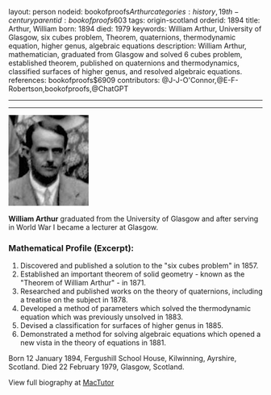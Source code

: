 layout: person
nodeid: bookofproofs$Arthur
categories: history,19th-century
parentid: bookofproofs$603
tags: origin-scotland
orderid: 1894
title: Arthur, William
born: 1894
died: 1979
keywords: William Arthur, University of Glasgow, six cubes problem, Theorem, quaternions, thermodynamic equation, higher genus, algebraic equations
description: William Arthur, mathematician, graduated from Glasgow and solved 6 cubes problem, established theorem, published on quaternions and thermodynamics, classified surfaces of higher genus, and resolved algebraic equations.
references: bookofproofs$6909
contributors: @J-J-O'Connor,@E-F-Robertson,bookofproofs,@ChatGPT

---



---

![Arthur.jpg](https://github.com/bookofproofs/bookofproofs.github.io/blob/main/_sources/_assets/images/portraits/Arthur.jpg?raw=true)

**William Arthur** graduated from the University of Glasgow and after serving in World War I became a lecturer at Glasgow. 

### Mathematical Profile (Excerpt):
1. Discovered and published a solution to the "six cubes problem" in 1857. 
2. Established an important theorem of solid geometry - known as the "Theorem of William Arthur" - in 1871. 
3. Researched and published works on the theory of quaternions, including a treatise on the subject in 1878. 
4. Developed a method of parameters which solved the thermodynamic equation which was previously unsolved in 1883. 
5. Devised a classification for surfaces of higher genus in 1885. 
6. Demonstrated a method for solving algebraic equations which opened a new vista in the theory of equations in 1881.

Born 12 January 1894, Fergushill School House, Kilwinning, Ayrshire, Scotland. Died 22 February 1979, Glasgow, Scotland.

View full biography at [MacTutor](https://mathshistory.st-andrews.ac.uk/Biographies/Arthur/)
